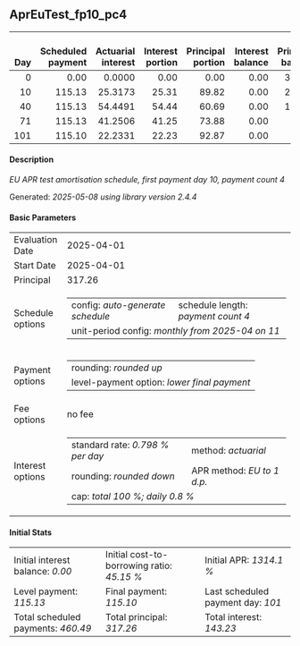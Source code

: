 <h2>AprEuTest_fp10_pc4</h2>
<table>
    <thead style="vertical-align: bottom;">
        <th style="text-align: right;">Day</th>
        <th style="text-align: right;">Scheduled payment</th>
        <th style="text-align: right;">Actuarial interest</th>
        <th style="text-align: right;">Interest portion</th>
        <th style="text-align: right;">Principal portion</th>
        <th style="text-align: right;">Interest balance</th>
        <th style="text-align: right;">Principal balance</th>
        <th style="text-align: right;">Total actuarial interest</th>
        <th style="text-align: right;">Total interest</th>
        <th style="text-align: right;">Total principal</th>
    </thead>
    <tr style="text-align: right;">
        <td class="ci00">0</td>
        <td class="ci01" style="white-space: nowrap;">0.00</td>
        <td class="ci02">0.0000</td>
        <td class="ci03">0.00</td>
        <td class="ci04">0.00</td>
        <td class="ci05">0.00</td>
        <td class="ci06">317.26</td>
        <td class="ci07">0.0000</td>
        <td class="ci08">0.00</td>
        <td class="ci09">0.00</td>
    </tr>
    <tr style="text-align: right;">
        <td class="ci00">10</td>
        <td class="ci01" style="white-space: nowrap;">115.13</td>
        <td class="ci02">25.3173</td>
        <td class="ci03">25.31</td>
        <td class="ci04">89.82</td>
        <td class="ci05">0.00</td>
        <td class="ci06">227.44</td>
        <td class="ci07">25.3173</td>
        <td class="ci08">25.31</td>
        <td class="ci09">89.82</td>
    </tr>
    <tr style="text-align: right;">
        <td class="ci00">40</td>
        <td class="ci01" style="white-space: nowrap;">115.13</td>
        <td class="ci02">54.4491</td>
        <td class="ci03">54.44</td>
        <td class="ci04">60.69</td>
        <td class="ci05">0.00</td>
        <td class="ci06">166.75</td>
        <td class="ci07">79.7665</td>
        <td class="ci08">79.75</td>
        <td class="ci09">150.51</td>
    </tr>
    <tr style="text-align: right;">
        <td class="ci00">71</td>
        <td class="ci01" style="white-space: nowrap;">115.13</td>
        <td class="ci02">41.2506</td>
        <td class="ci03">41.25</td>
        <td class="ci04">73.88</td>
        <td class="ci05">0.00</td>
        <td class="ci06">92.87</td>
        <td class="ci07">121.0171</td>
        <td class="ci08">121.00</td>
        <td class="ci09">224.39</td>
    </tr>
    <tr style="text-align: right;">
        <td class="ci00">101</td>
        <td class="ci01" style="white-space: nowrap;">115.10</td>
        <td class="ci02">22.2331</td>
        <td class="ci03">22.23</td>
        <td class="ci04">92.87</td>
        <td class="ci05">0.00</td>
        <td class="ci06">0.00</td>
        <td class="ci07">143.2502</td>
        <td class="ci08">143.23</td>
        <td class="ci09">317.26</td>
    </tr>
</table>
<h4>Description</h4>
<p><i>EU APR test amortisation schedule, first payment day 10, payment count 4</i></p>
<p>Generated: <i>2025-05-08 using library version 2.4.4</i></p>
<h4>Basic Parameters</h4>
<table>
    <tr>
        <td>Evaluation Date</td>
        <td>2025-04-01</td>
    </tr>
    <tr>
        <td>Start Date</td>
        <td>2025-04-01</td>
    </tr>
    <tr>
        <td>Principal</td>
        <td>317.26</td>
    </tr>
    <tr>
        <td>Schedule options</td>
        <td>
            <table>
                <tr>
                    <td>config: <i>auto-generate schedule</i></td>
                    <td>schedule length: <i><i>payment count</i> 4</i></td>
                </tr>
                <tr>
                    <td colspan="2" style="white-space: nowrap;">unit-period config: <i>monthly from 2025-04 on 11</i></td>
                </tr>
            </table>
        </td>
    </tr>
    <tr>
        <td>Payment options</td>
        <td>
            <table>
                <tr>
                    <td>rounding: <i>rounded up</i></td>
                </tr>
                <tr>
                    <td>level-payment option: <i>lower&nbsp;final&nbsp;payment</i></td>
                </tr>
            </table>
        </td>
    </tr>
    <tr>
        <td>Fee options</td>
        <td>no fee
        </td>
    </tr>
    <tr>
        <td>Interest options</td>
        <td>
            <table>
                <tr>
                    <td>standard rate: <i>0.798 % per day</i></td>
                    <td>method: <i>actuarial</i></td>
                </tr>
                <tr>
                    <td>rounding: <i>rounded down</i></td>
                    <td>APR method: <i>EU to 1 d.p.</i></td>
                </tr>
                <tr>
                    <td colspan="2">cap: <i>total 100 %; daily 0.8 %</td>
                </tr>
            </table>
        </td>
    </tr>
</table>
<h4>Initial Stats</h4>
<table>
    <tr>
        <td>Initial interest balance: <i>0.00</i></td>
        <td>Initial cost-to-borrowing ratio: <i>45.15 %</i></td>
        <td>Initial APR: <i>1314.1 %</i></td>
    </tr>
    <tr>
        <td>Level payment: <i>115.13</i></td>
        <td>Final payment: <i>115.10</i></td>
        <td>Last scheduled payment day: <i>101</i></td>
    </tr>
    <tr>
        <td>Total scheduled payments: <i>460.49</i></td>
        <td>Total principal: <i>317.26</i></td>
        <td>Total interest: <i>143.23</i></td>
    </tr>
</table>